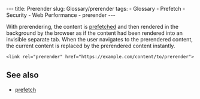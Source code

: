--- title: Prerender slug: Glossary/prerender tags: - Glossary - Prefetch - Security - Web Performance - prerender ---

With prerendering, the content is [prefetched](/en-US/docs/Glossary/Prefetch) and then rendered in the background by the browser as if the content had been rendered into an invisible separate tab. When the user navigates to the prerendered content, the current content is replaced by the prerendered content instantly.

    <link rel="prerender" href="https://example.com/content/to/prerender">

## See also

- [prefetch](/en-US/docs/Glossary/Prefetch)

